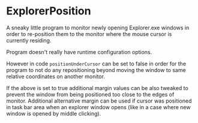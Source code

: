 # ExplorerPosition
A sneaky little program to monitor newly opening Explorer.exe windows in order to re-position them to the monitor where the mouse cursor is currently residing.

Program doesn't really have runtime configuration options.

However in code `positionUnderCursor` can be set to false in order for the program to not do any repositioning beyond moving the window to same relative coordinates on another monitor.

If the above is set to true additional margin values can be also tweaked to prevent the window from being positioned too close to the edges of monitor. Additional alternative margin can be used if cursor was positioned in task bar area when an explorer window opens (like in a case where new window is opened by middle clicking).
